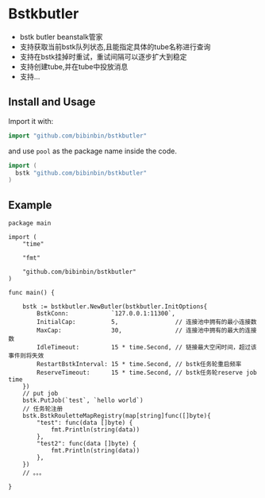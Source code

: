 # Bstkbutler

* bstk butler beanstalk管家
* 支持获取当前bstk队列状态,且能指定具体的tube名称进行查询
* 支持在bstk挂掉时重试，重试间隔可以逐步扩大到稳定
* 支持创建tube,并在tube中投放消息
* 支持...

## Install and Usage


Import it with:

```go
import "github.com/bibinbin/bstkbutler"
```
and use `pool` as the package name inside the code.

```go
import (
  bstk "github.com/bibinbin/bstkbutler"
)
```

## Example
```vim
package main

import (
	"time"

	"fmt"

	"github.com/bibinbin/bstkbutler"
)

func main() {

	bstk := bstkbutler.NewButler(bstkbutler.InitOptions{
		BstkConn:            `127.0.0.1:11300`,
		InitialCap:          5,                // 连接池中拥有的最小连接数
		MaxCap:              30,               // 连接池中拥有的最大的连接数
		IdleTimeout:         15 * time.Second, // 链接最大空闲时间，超过该事件则将失效
		RestartBstkInterval: 15 * time.Second, // bstk任务轮重启频率
		ReserveTimeout:      15 * time.Second, // bstk任务轮reserve job time
	})
	// put job
	bstk.PutJob(`test`, `hello world`)
	// 任务轮注册
	bstk.BstkRouletteMapRegistry(map[string]func([]byte){
		"test": func(data []byte) {
			fmt.Println(string(data))
		},
		"test2": func(data []byte) {
			fmt.Println(string(data))
		},
	})
	// 。。。

}

```

